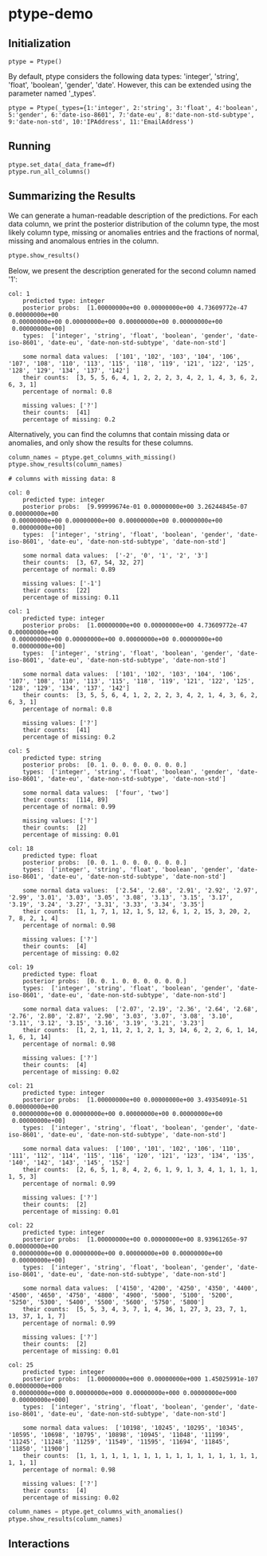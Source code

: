 # ptype-demo

## Initialization
```
ptype = Ptype() 
```
By default, ptype considers the following data types: 'integer', 'string', 'float', 'boolean', 'gender', 'date'. However, this can be extended using the parameter named '_types'.


```
ptype = Ptype(_types={1:'integer', 2:'string', 3:'float', 4:'boolean', 5:'gender', 6:'date-iso-8601', 7:'date-eu', 8:'date-non-std-subtype', 9:'date-non-std', 10:'IPAddress', 11:'EmailAddress') 
```

## Running
```
ptype.set_data(_data_frame=df)
ptype.run_all_columns()
```

## Summarizing the Results
We can generate a human-readable description of the predictions. For each data column, we print the posterior distribution of the column type, the most likely column type, missing or anomalies entries and the fractions of normal, missing and anomalous entries in the column.
```python
ptype.show_results()
```

Below, we present the description generated for the second column named '1':
```
col: 1
	predicted type: integer
	posterior probs:  [1.00000000e+00 0.00000000e+00 4.73609772e-47 0.00000000e+00
 0.00000000e+00 0.00000000e+00 0.00000000e+00 0.00000000e+00
 0.00000000e+00]
	types:  ['integer', 'string', 'float', 'boolean', 'gender', 'date-iso-8601', 'date-eu', 'date-non-std-subtype', 'date-non-std'] 

	some normal data values:  ['101', '102', '103', '104', '106', '107', '108', '110', '113', '115', '118', '119', '121', '122', '125', '128', '129', '134', '137', '142']
	their counts:  [3, 5, 5, 6, 4, 1, 2, 2, 2, 3, 4, 2, 1, 4, 3, 6, 2, 6, 3, 1]
	percentage of normal: 0.8 

	missing values: ['?']
	their counts:  [41]
	percentage of missing: 0.2
```


Alternatively, you can find the columns that contain missing data or anomalies, and only show the results for these columns.
```python
column_names = ptype.get_columns_with_missing()
ptype.show_results(column_names)
```

    # columns with missing data: 8 
    
    col: 0
    	predicted type: integer
    	posterior probs:  [9.99999674e-01 0.00000000e+00 3.26244845e-07 0.00000000e+00
     0.00000000e+00 0.00000000e+00 0.00000000e+00 0.00000000e+00
     0.00000000e+00]
    	types:  ['integer', 'string', 'float', 'boolean', 'gender', 'date-iso-8601', 'date-eu', 'date-non-std-subtype', 'date-non-std'] 
    
    	some normal data values:  ['-2', '0', '1', '2', '3']
    	their counts:  [3, 67, 54, 32, 27]
    	percentage of normal: 0.89 
    
    	missing values: ['-1']
    	their counts:  [22]
    	percentage of missing: 0.11 
    
    col: 1
    	predicted type: integer
    	posterior probs:  [1.00000000e+00 0.00000000e+00 4.73609772e-47 0.00000000e+00
     0.00000000e+00 0.00000000e+00 0.00000000e+00 0.00000000e+00
     0.00000000e+00]
    	types:  ['integer', 'string', 'float', 'boolean', 'gender', 'date-iso-8601', 'date-eu', 'date-non-std-subtype', 'date-non-std'] 
    
    	some normal data values:  ['101', '102', '103', '104', '106', '107', '108', '110', '113', '115', '118', '119', '121', '122', '125', '128', '129', '134', '137', '142']
    	their counts:  [3, 5, 5, 6, 4, 1, 2, 2, 2, 3, 4, 2, 1, 4, 3, 6, 2, 6, 3, 1]
    	percentage of normal: 0.8 
    
    	missing values: ['?']
    	their counts:  [41]
    	percentage of missing: 0.2 
    
    col: 5
    	predicted type: string
    	posterior probs:  [0. 1. 0. 0. 0. 0. 0. 0. 0.]
    	types:  ['integer', 'string', 'float', 'boolean', 'gender', 'date-iso-8601', 'date-eu', 'date-non-std-subtype', 'date-non-std'] 
    
    	some normal data values:  ['four', 'two']
    	their counts:  [114, 89]
    	percentage of normal: 0.99 
    
    	missing values: ['?']
    	their counts:  [2]
    	percentage of missing: 0.01 
    
    col: 18
    	predicted type: float
    	posterior probs:  [0. 0. 1. 0. 0. 0. 0. 0. 0.]
    	types:  ['integer', 'string', 'float', 'boolean', 'gender', 'date-iso-8601', 'date-eu', 'date-non-std-subtype', 'date-non-std'] 
    
    	some normal data values:  ['2.54', '2.68', '2.91', '2.92', '2.97', '2.99', '3.01', '3.03', '3.05', '3.08', '3.13', '3.15', '3.17', '3.19', '3.24', '3.27', '3.31', '3.33', '3.34', '3.35']
    	their counts:  [1, 1, 7, 1, 12, 1, 5, 12, 6, 1, 2, 15, 3, 20, 2, 7, 8, 2, 1, 4]
    	percentage of normal: 0.98 
    
    	missing values: ['?']
    	their counts:  [4]
    	percentage of missing: 0.02 
    
    col: 19
    	predicted type: float
    	posterior probs:  [0. 0. 1. 0. 0. 0. 0. 0. 0.]
    	types:  ['integer', 'string', 'float', 'boolean', 'gender', 'date-iso-8601', 'date-eu', 'date-non-std-subtype', 'date-non-std'] 
    
    	some normal data values:  ['2.07', '2.19', '2.36', '2.64', '2.68', '2.76', '2.80', '2.87', '2.90', '3.03', '3.07', '3.08', '3.10', '3.11', '3.12', '3.15', '3.16', '3.19', '3.21', '3.23']
    	their counts:  [1, 2, 1, 11, 2, 1, 2, 1, 3, 14, 6, 2, 2, 6, 1, 14, 1, 6, 1, 14]
    	percentage of normal: 0.98 
    
    	missing values: ['?']
    	their counts:  [4]
    	percentage of missing: 0.02 
    
    col: 21
    	predicted type: integer
    	posterior probs:  [1.00000000e+00 0.00000000e+00 3.49354091e-51 0.00000000e+00
     0.00000000e+00 0.00000000e+00 0.00000000e+00 0.00000000e+00
     0.00000000e+00]
    	types:  ['integer', 'string', 'float', 'boolean', 'gender', 'date-iso-8601', 'date-eu', 'date-non-std-subtype', 'date-non-std'] 
    
    	some normal data values:  ['100', '101', '102', '106', '110', '111', '112', '114', '115', '116', '120', '121', '123', '134', '135', '140', '142', '143', '145', '152']
    	their counts:  [2, 6, 5, 1, 8, 4, 2, 6, 1, 9, 1, 3, 4, 1, 1, 1, 1, 1, 5, 3]
    	percentage of normal: 0.99 
    
    	missing values: ['?']
    	their counts:  [2]
    	percentage of missing: 0.01 
    
    col: 22
    	predicted type: integer
    	posterior probs:  [1.00000000e+00 0.00000000e+00 8.93961265e-97 0.00000000e+00
     0.00000000e+00 0.00000000e+00 0.00000000e+00 0.00000000e+00
     0.00000000e+00]
    	types:  ['integer', 'string', 'float', 'boolean', 'gender', 'date-iso-8601', 'date-eu', 'date-non-std-subtype', 'date-non-std'] 
    
    	some normal data values:  ['4150', '4200', '4250', '4350', '4400', '4500', '4650', '4750', '4800', '4900', '5000', '5100', '5200', '5250', '5300', '5400', '5500', '5600', '5750', '5800']
    	their counts:  [5, 5, 3, 4, 3, 7, 1, 4, 36, 1, 27, 3, 23, 7, 1, 13, 37, 1, 1, 7]
    	percentage of normal: 0.99 
    
    	missing values: ['?']
    	their counts:  [2]
    	percentage of missing: 0.01 
    
    col: 25
    	predicted type: integer
    	posterior probs:  [1.00000000e+000 0.00000000e+000 1.45025991e-107 0.00000000e+000
     0.00000000e+000 0.00000000e+000 0.00000000e+000 0.00000000e+000
     0.00000000e+000]
    	types:  ['integer', 'string', 'float', 'boolean', 'gender', 'date-iso-8601', 'date-eu', 'date-non-std-subtype', 'date-non-std'] 
    
    	some normal data values:  ['10198', '10245', '10295', '10345', '10595', '10698', '10795', '10898', '10945', '11048', '11199', '11245', '11248', '11259', '11549', '11595', '11694', '11845', '11850', '11900']
    	their counts:  [1, 1, 1, 1, 1, 1, 1, 1, 1, 1, 1, 1, 1, 1, 1, 1, 1, 1, 1, 1]
    	percentage of normal: 0.98 
    
    	missing values: ['?']
    	their counts:  [4]
    	percentage of missing: 0.02 
    	
```python
column_names = ptype.get_columns_with_anomalies()
ptype.show_results(column_names)
```

## Interactions
